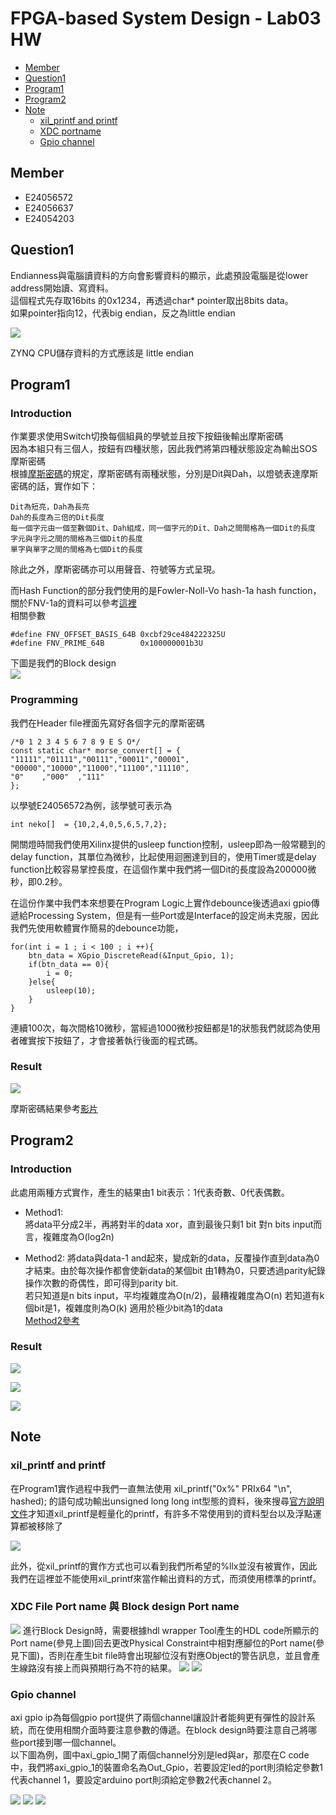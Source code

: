 FPGA-based System Design - Lab03 HW
=

* [Member](#Member)
* [Question1](#Question1)
* [Program1](#Program1)
* [Program2](#Program2)
* [Note](#Note)
    *   [xil_printf and printf](#print)
    *   [XDC portname](#XDC)
    *   [Gpio channel](#GPIO)

<h2 id="Member">Member</h2>

- E24056572   
- E24056637   
- E24054203   

<h2 id = "Question1">Question1</h2>

Endianness與電腦讀資料的方向會影響資料的顯示，此處預設電腦是從lower address開始讀、寫資料。  
這個程式先存取16bits 的0x1234，再透過char* pointer取出8bits data。  
如果pointer指向12，代表big endian，反之為little endian

<img src = "./image/endian.png">  

ZYNQ CPU儲存資料的方式應該是 little endian

<h2 id="Program1">Program1</h2>  

<h3>Introduction</h3>

作業要求使用Switch切換每個組員的學號並且按下按鈕後輸出摩斯密碼  
因為本組只有三個人，按鈕有四種狀態，因此我們將第四種狀態設定為輸出SOS摩斯密碼  
根據<a href = "https://zh.wikipedia.org/wiki/%E6%91%A9%E5%B0%94%E6%96%AF%E7%94%B5%E7%A0%81">摩斯密碼</a>的規定，摩斯密碼有兩種狀態，分別是Dit與Dah，以燈號表達摩斯密碼的話，實作如下：
    
    Dit為短亮，Dah為長亮
    Dah的長度為三倍的Dit長度
    每一個字元由一個至數個Dit、Dah組成，同一個字元的Dit、Dah之間間格為一個Dit的長度
    字元與字元之間的間格為三個Dit的長度
    單字與單字之間的間格為七個Dit的長度

除此之外，摩斯密碼亦可以用聲音、符號等方式呈現。  

而Hash Function的部分我們使用的是Fowler-Noll-Vo hash-1a hash function，關於FNV-1a的資料可以參考<a href = "https://en.wikipedia.org/wiki/Fowler%E2%80%93Noll%E2%80%93Vo_hash_function">這裡</a>  
相關參數

    #define FNV_OFFSET_BASIS_64B 0xcbf29ce484222325U
    #define FNV_PRIME_64B        0x100000001b3U 


下圖是我們的Block design  
<img src = ./image/design_1.png></img>
  
<h3>Programming</h3>

我們在Header file裡面先寫好各個字元的摩斯密碼

    /*0 1 2 3 4 5 6 7 8 9 E S O*/
    const static char* morse_convert[] = {
    "11111","01111","00111","00011","00001",
    "00000","10000","11000","11100","11110",
    "0"    ,"000"  ,"111"
    };

以學號E24056572為例，該學號可表示為

    int neko[] 	= {10,2,4,0,5,6,5,7,2};

開關燈時間我們使用Xilinx提供的usleep function控制，usleep即為一般常聽到的delay function，其單位為微秒，比起使用迴圈達到目的，使用Timer或是delay function比較容易掌控長度，在這個作業中我們將一個Dit的長度設為200000微秒，即0.2秒。  

在這份作業中我們本來想要在Program Logic上實作debounce後透過axi gpio傳遞給Processing System，但是有一些Port或是Interface的設定尚未克服，因此我們先使用軟體實作簡易的debounce功能，

    for(int i = 1 ; i < 100 ; i ++){
		btn_data = XGpio_DiscreteRead(&Input_Gpio, 1);
		if(btn_data == 0){
			i = 0;
		}else{
			usleep(10);
		}
	}

連續100次，每次間格10微秒，當經過1000微秒按鈕都是1的狀態我們就認為使用者確實按下按鈕了，才會接著執行後面的程式碼。  


<h3>Result</h3>

<img src = "./image/hash.png"></img>  
  
摩斯密碼結果參考<a href = "https://www.youtube.com/watch?v=ie8yxpYrBvk">影片</a>

<h2 id = "Program2">Program2</h2>

<h3>Introduction</h3>

此處用兩種方式實作，產生的結果由1 bit表示：1代表奇數、0代表偶數。  

- Method1:  
將data平分成2半，再將對半的data xor，直到最後只剩1 bit
對n bits input而言，複雜度為O(log2n)

- Method2:
將data與data-1 and起來，變成新的data，反覆操作直到data為0才結束。由於每次操作都會使新data的某個bit 由1轉為0，只要透過parity紀錄操作次數的奇偶性，即可得到parity bit.  
若只知道是n bits input，平均複雜度為O(n/2)，最糟複雜度為O(n)
若知道有k個bit是1，複雜度則為O(k)
適用於極少bit為1的data  
<a href="http://graphics.stanford.edu/~seander/bithacks.html?fbclid=IwAR0hBTjttNA7nAVff0Nw8-F0OeuoJyIrJusii8lX_e4Xc3cVyb_apHxjTh4#ParityNaive">Method2參考</a>

<h3>Result</h3>

<img src = "./image/test1.png"></img>    

<img src = "./image/test2.png"></img>  

<img src = "./image/test3.png"></img>  
 



<h2 id="Note">Note</h2>  

<h3 id = "print">xil_printf and printf</h3>

在Program1實作過程中我們一直無法使用 xil_printf("0x%" PRIx64 "\n", hashed); 的語句成功輸出unsigned long long int型態的資料，後來搜尋<a href = "https://www.xilinx.com/support/documentation/sw_manuals/xilinx11/oslib_rm.pdf?fbclid=IwAR37BlG6_H1A2uL5kOWw4Mq5XBQTL7DOnuRZeKpDnERWOPvVE9neX4t_vRo">官方說明文件</a>才知道xil_printf是輕量化的printf，有許多不常使用到的資料型台以及浮點運算都被移除了

<img src = "./image/xil_printf.png"></img>

此外，從xil_printf的實作方式也可以看到我們所希望的%llx並沒有被實作，因此我們在這裡並不能使用xil_printf來當作輸出資料的方式，而須使用標準的printf。

<h3 id = "XDC">XDC File Port name 與 Block design Port name </h3> 
<img src = "./image/1.png">
進行Block Design時，需要根據hdl wrapper Tool產生的HDL code所顯示的Port name(參見上圖)回去更改Physical Constraint中相對應腳位的Port name(參見下圖)，否則在產生bit file時會出現腳位沒有對應Object的警告訊息，並且會產生線路沒有接上而與預期行為不符的結果。
<img src = "./image/2.png">
<img src = "./image/3.png">


<h3 ID = "GPIO">Gpio channel</h3> 

axi gpio ip為每個gpio port提供了兩個channel讓設計者能夠更有彈性的設計系統，而在使用相關介面時要注意參數的傳遞。在block design時要注意自己將哪些port接到哪一個channel。  
以下圖為例，圖中axi_gpio_1開了兩個channel分別是led與ar，那麼在C code中，我們將axi_gpio_1的裝置命名為Out_Gpio，若要設定led的port則須給定參數1代表channel 1，要設定arduino port則須給定參數2代表channel 2。

<img src = "./image/6.png">
<img src = "./image/5.png">
<img src = "./image/4.png">

